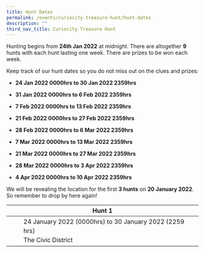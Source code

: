 ```yaml
---
title: Hunt Dates
permalink: /events/curiocity-treasure-hunt/hunt-dates
description: ""
third_nav_title: Curiocity Treasure Hunt
---
```

Hunting begins from **24th Jan 2022** at midnight. There are altogether **9** hunts with each hunt lasting one week. There are prizes to be won each week.

Keep track of our hunt dates so you do not miss out on the clues and prizes:

* **24 Jan 2022 0000hrs to 30 Jan 2022 2359hrs**
* **31 Jan 2022 0000hrs to 6 Feb 2022 2359hrs**
* **7 Feb 2022 0000hrs to 13 Feb 2022 2359hrs**

* **21 Feb 2022 0000hrs to 27 Feb 2022 2359hrs**
* **28 Feb 2022 0000hrs to 6 Mar 2022 2359hrs**
* **7 Mar 2022 0000hrs to 13 Mar 2022 2359hrs**

* **21 Mar 2022 0000hrs to 27 Mar 2022 2359hrs**
* **28 Mar 2022 0000hrs to 3 Apr 2022 2359hrs**
* **4 Apr 2022 0000hrs to 10 Apr 2022 2359hrs**

We will be revealing the location for the first **3 hunts** on **20 January 2022**. So remember to drop by here again!



| <span class="font=strong;">Hunt 1</span> |
| -------- |
| <span class="sgds-icon sgds-icon-calendar" style="font-size: 150%; display: inline-block; float: left; vertical-align: middle;"></span> <div style="font-size: 100%; line-height: 150%; padding-left: 2.3rem;">24 January 2022 (0000hrs) to 30 January 2022 (2259 hrs)</div><span class="sgds-icon sgds-icon-map" style="font-size: 150%; display: inline-block; float: left; vertical-align: middle;"></span> <div style="font-size: 100%; line-height: 150%; padding-left: 2.3rem;">The Civic District</div>|

